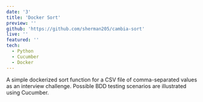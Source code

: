 ```yaml
---
date: '3'
title: 'Docker Sort'
preview: ''
github: 'https://github.com/sherman205/cambia-sort'
live: ''
featured: ''
tech:
  - Python
  - Cucumber
  - Docker
---
```

A simple dockerized sort function for a CSV file of comma-separated values as an interview challenge. Possible BDD testing scenarios are illustrated using Cucumber.